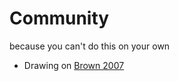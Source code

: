 # Community

<div class="tagline" markdown="1">

because you can't do this on your own

</div>

-   Drawing on [Brown 2007](b:Brown2007)
